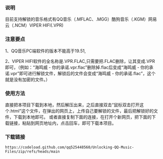 ### 说明

目前支持解锁的音乐格式有QQ音乐（.MFLAC、.MGG）酷狗音乐（.KGM）网易云（.NCM）VIPER HIFI(.VPR)

### 注意要点

1、QQ音乐PC端软件的版本不能高于19.51,

2、VIPER HIFI软件的全名称是.VPR.FLAC,只需要把.FLAC删除，让其变成.VPR即可，（例如：“海鸣威 - 你的承诺.vpr.flac”删除掉.flac后变成“海鸣威 - 你的承诺.vpr”即可进行解锁文件，解锁后的文件会变成“海鸣威 - 你的承诺.flac”，这个就是没有加密的文件。）

### 使用方法
直接把本项目下载到本地，然后解压出来，之后直接双击“鼠标双击打开这个.html”这个文件，在弹出的网页上，上传自己要解锁的文件，最后把解锁好的文件，下载到本地即可。
或者直接复制下面的连接，在打开个新网页，把下面的下载链接，粘贴到网页地址内，点击回车，即可下载本项目。


### 下载链接


    https://codeload.github.com/qq525448560/Unlocking-QQ-Music-Files/zip/refs/heads/main

